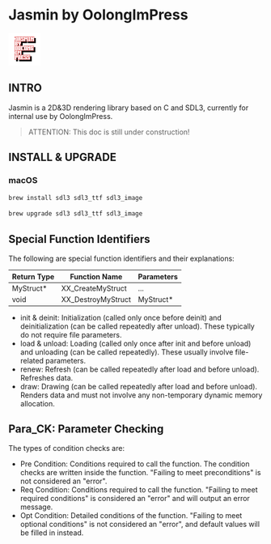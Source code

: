 # Jasmin by OolongImPress

![Logo](./docs/icon/icon_64.png)

## INTRO

Jasmin is a 2D&3D rendering library based on C and SDL3, currently for internal use by OolongImPress.

> ATTENTION: This doc is still under construction!

## INSTALL & UPGRADE

### macOS

```bash
brew install sdl3 sdl3_ttf sdl3_image
```
```bash
brew upgrade sdl3 sdl3_ttf sdl3_image
```

## Special Function Identifiers

The following are special function identifiers and their explanations:


| Return Type | Function Name      | Parameters |
| ----------- | ------------------ | ---------- |
| MyStruct*   | XX_CreateMyStruct  | ...        |
| void        | XX_DestroyMyStruct | MyStruct*  |

* init & deinit: Initialization (called only once before deinit) and deinitialization (can be called repeatedly after unload). These typically do not require file parameters.
* load & unload: Loading (called only once after init and before unload) and unloading (can be called repeatedly). These usually involve file-related parameters.
* renew: Refresh (can be called repeatedly after load and before unload). Refreshes data.
* draw: Drawing (can be called repeatedly after load and before unload). Renders data and must not involve any non-temporary dynamic memory allocation.

## Para_CK: Parameter Checking

The types of condition checks are:

* Pre Condition: Conditions required to call the function. The condition checks are written inside the function. "Failing to meet preconditions" is not considered an "error".
* Req Condition: Conditions required to call the function. "Failing to meet required conditions" is considered an "error" and will output an error message.
* Opt Condition: Detailed conditions of the function. "Failing to meet optional conditions" is not considered an "error", and default values will be filled in instead.
